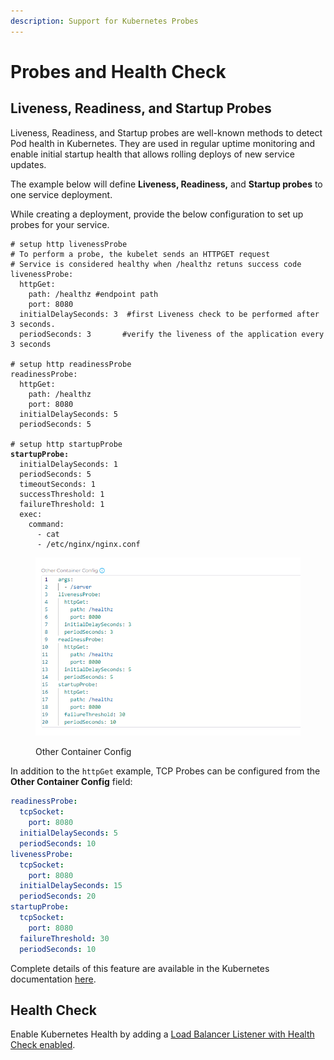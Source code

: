 ```yaml
---
description: Support for Kubernetes Probes
---
```


# Probes and Health Check

## Liveness, Readiness, and Startup Probes

Liveness, Readiness, and Startup probes are well-known methods to detect Pod health in Kubernetes. They are used in regular uptime monitoring and enable initial startup health that allows rolling deploys of new service updates.

The example below will define **Liveness, Readiness,** and **Startup probes** to one service deployment.

While creating a deployment, provide the below configuration to set up probes for your service.

<pre class="language-yaml" data-title="Other Container Config"><code class="lang-yaml"># setup http livenessProbe
# To perform a probe, the kubelet sends an HTTPGET request
# Service is considered healthy when /healthz retuns success code
livenessProbe:
  httpGet:
    path: /healthz #endpoint path
    port: 8080
  initialDelaySeconds: 3  #first Liveness check to be performed after 3 seconds.
  periodSeconds: 3       #verify the liveness of the application every 3 seconds

# setup http readinessProbe
readinessProbe:
  httpGet:
    path: /healthz
    port: 8080
  initialDelaySeconds: 5
  periodSeconds: 5

# setup http startupProbe
<strong>startupProbe:
</strong>  initialDelaySeconds: 1
  periodSeconds: 5
  timeoutSeconds: 1
  successThreshold: 1
  failureThreshold: 1
  exec:
    command:
      - cat
      - /etc/nginx/nginx.conf
</code></pre>

<div align="left">

<figure><img src="../../.gitbook/assets/image (1) (1) (3).png" alt=""><figcaption><p>Other Container Config</p></figcaption></figure>

</div>

In addition to the `httpGet` example, TCP Probes can be configured from the **Other Container Config** field:

```yaml
readinessProbe:
  tcpSocket:
    port: 8080
  initialDelaySeconds: 5
  periodSeconds: 10
livenessProbe:
  tcpSocket:
    port: 8080
  initialDelaySeconds: 15
  periodSeconds: 20
startupProbe:
  tcpSocket:
    port: 8080
  failureThreshold: 30
  periodSeconds: 10
```

Complete details of this feature are available in the Kubernetes documentation [here](https://kubernetes.io/docs/tasks/configure-pod-container/configure-liveness-readiness-startup-probes/).

## Health Check

Enable Kubernetes Health by adding a [Load Balancer Listener with Health Check enabled](broken-reference).

